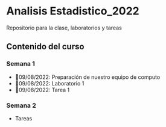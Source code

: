 # Analisis Estadistico_2022
Repositorio para la clase, laboratorios y tareas


## Contenido del curso

### Semana 1
+ :date:09/08/2022: Preparación de nuestro equipo de computo
+ :date:09/08/2022: Laboratorio 1
+ :date:09/08/2022: Tarea 1

### Semana 2
  + Tareas